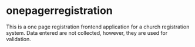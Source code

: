# onepagerregistration
This is a one page registration frontend application for a church registration system. Data entered are not collected, however, they are used for validation.
